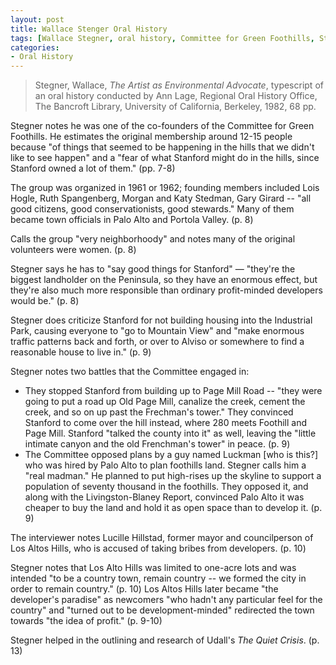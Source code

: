 ```yaml
---
layout: post
title: Wallace Stenger Oral History
tags: [Wallace Stegner, oral history, Committee for Green Foothills, Stanford University, foothills]
categories:
- Oral History
---
```


> Stegner, Wallace, *The Artist as Environmental Advocate*, typescript of an
> oral history conducted by Ann Lage, Regional Oral History Office, The Bancroft
> Library, University of California, Berkeley, 1982, 68 pp.

Stegner notes he was one of the co-founders of the Committee for Green
Foothills. He estimates the original membership around 12-15 people because "of
things that seemed to be happening in the hills that we didn't like to see
happen" and a "fear of what Stanford might do in the hills, since Stanford owned
a lot of them." (pp. 7-8)

The group was organized in 1961 or 1962; founding members included Lois Hogle,
Ruth Spangenberg, Morgan and Katy Stedman, Gary Girard -- "all good citizens,
good conservationists, good stewards." Many of them became town officials in
Palo Alto and Portola Valley. (p. 8)

Calls the group "very neighborhoody" and notes many of the original volunteers
were women. (p. 8)

Stegner says he has to "say good things for Stanford" — "they're the biggest
landholder on the Peninsula, so they have an enormous effect, but they're also
much more responsible than ordinary profit-minded developers would be." (p. 8)

Stegner does criticize Stanford for not building housing into the Industrial
Park, causing everyone to "go to Mountain View" and "make enormous traffic
patterns back and forth, or over to Alviso or somewhere to find a reasonable
house to live in." (p. 9)

Stegner notes two battles that the Committee engaged in:

* They stopped Stanford from building up to Page Mill Road -- "they were going
to put a road up Old Page Mill, canalize the creek, cement the creek, and so on
up past the Frechman's tower." They convinced Stanford to come over the hill
instead, where 280 meets Foothill and Page Mill. Stanford "talked the county
into it" as well, leaving the "little intimate canyon and the old Frenchman's
tower" in peace. (p. 9)
* The Committee opposed plans by a guy named Luckman
[who is this?] who was hired by Palo Alto to plan foothills land. Stegner calls
him a "real madman." He planned to put high-rises up the skyline to support
a population of seventy thousand in the foothills. They opposed it, and along
with the Livingston-Blaney Report, convinced Palo Alto it was cheaper to buy the
land and hold it as open space than to develop it. (p. 9)

The interviewer notes Lucille Hillstad, former mayor and councilperson of Los
Altos Hills, who is accused of taking bribes from developers. (p. 10)

Stegner notes that Los Alto Hills was limited to one-acre lots and was intended
"to be a country town, remain country -- we formed the city in order to remain
country." (p. 10) Los Altos Hills later became "the developer's paradise" as
newcomers "who hadn't any particular feel for the country" and "turned out to be
development-minded" redirected the town towards "the idea of profit." (p. 9-10)

Stegner helped in the outlining and research of Udall's *The Quiet Crisis*. (p. 13)
